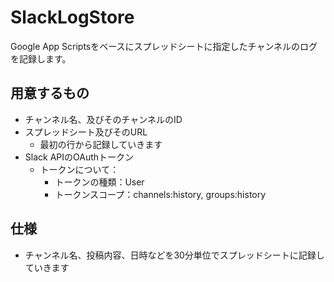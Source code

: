 # SlackLogStore
Google App Scriptsをベースにスプレッドシートに指定したチャンネルのログを記録します。

## 用意するもの
- チャンネル名、及びそのチャンネルのID
- スプレッドシート及びそのURL 
   - 最初の行から記録していきます
- Slack APIのOAuthトークン
  - トークンについて：
     - トークンの種類：User
     - トークンスコープ：channels:history, groups:history

## 仕様
- チャンネル名、投稿内容、日時などを30分単位でスプレッドシートに記録していきます
